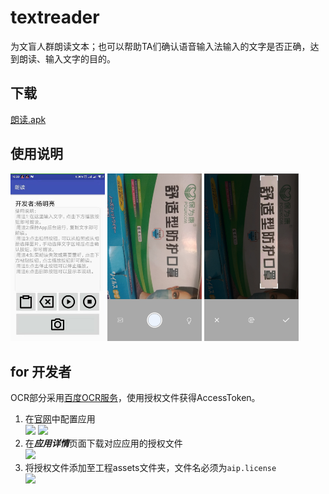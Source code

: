 # textreader
为文盲人群朗读文本；也可以帮助TA们确认语音输入法输入的文字是否正确，达到朗读、输入文字的目的。

## 下载
[朗读.apk](https://raw.githubusercontent.com/ymlgithub/textreader/master/app/release/%E6%9C%97%E8%AF%BB.apk)

## 使用说明
<p>
<img src='imgs/a.jpg' width='30%' style="display:inline;"/>
<img src='imgs/b.jpg' width='30%' style="display:inline;"/>
<img src='imgs/c.jpg' width='30%' style="display:inline;"/>
</p>

## for 开发者

OCR部分采用[百度OCR服务](https://ai.baidu.com/ai-doc/OCR/ok3h7xx8c)，使用授权文件获得AccessToken。
1. 在[官网](https://console.bce.baidu.com/ai/?fromai=1&_=1488766023093#/ai/ocr/app/list)中配置应用  
![](https://ai.bdstatic.com/file/E0FE42DB27494CBC895C6F24DBC1FE54)
![](https://ai.bdstatic.com/file/36B5703778884B73AE6E9241730B1772)
2. 在***应用详情***页面下载对应应用的授权文件  
![](https://ai.bdstatic.com/file/6E928A2EBAE744E59D8D0CE2984AAC57)
3. 将授权文件添加至工程assets文件夹，文件名必须为`aip.license`  
![](https://ai.bdstatic.com/file/54D522AC76AA44B9BBE6E98FEEAD79EE)
